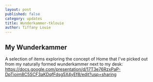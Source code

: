 ```yaml
---
layout: post
published: false
category: updates
title: Wunderkammer-tklouie
author: Tiffany Louie
---
```

## My Wunderkammer

A selection of items exploring the concept of Home that I've picked out from my naturally formed wunderkammer next to my desk: https://docs.google.com/presentation/d/17T3e76RzxPaP-DpTioim8C5SCF3aKDqfFdsg5X4yEf8/edit?usp=sharing 